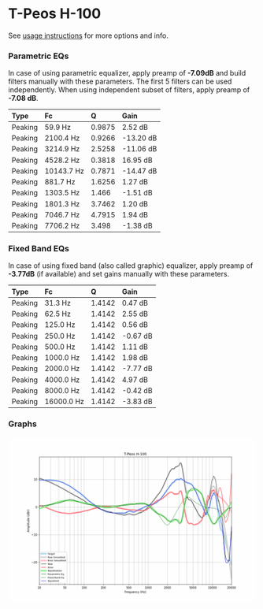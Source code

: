 # T-Peos H-100
See [usage instructions](https://github.com/jaakkopasanen/AutoEq#usage) for more options and info.

### Parametric EQs
In case of using parametric equalizer, apply preamp of **-7.09dB** and build filters manually
with these parameters. The first 5 filters can be used independently.
When using independent subset of filters, apply preamp of **-7.08 dB**.

| Type    | Fc         |      Q | Gain      |
|:--------|:-----------|:-------|:----------|
| Peaking | 59.9 Hz    | 0.9875 | 2.52 dB   |
| Peaking | 2100.4 Hz  | 0.9266 | -13.20 dB |
| Peaking | 3214.9 Hz  | 2.5258 | -11.06 dB |
| Peaking | 4528.2 Hz  | 0.3818 | 16.95 dB  |
| Peaking | 10143.7 Hz | 0.7871 | -14.47 dB |
| Peaking | 881.7 Hz   | 1.6256 | 1.27 dB   |
| Peaking | 1303.5 Hz  | 1.466  | -1.51 dB  |
| Peaking | 1801.3 Hz  | 3.7462 | 1.20 dB   |
| Peaking | 7046.7 Hz  | 4.7915 | 1.94 dB   |
| Peaking | 7706.2 Hz  | 3.498  | -1.38 dB  |

### Fixed Band EQs
In case of using fixed band (also called graphic) equalizer, apply preamp of **-3.77dB**
(if available) and set gains manually with these parameters.

| Type    | Fc         |      Q | Gain     |
|:--------|:-----------|:-------|:---------|
| Peaking | 31.3 Hz    | 1.4142 | 0.47 dB  |
| Peaking | 62.5 Hz    | 1.4142 | 2.55 dB  |
| Peaking | 125.0 Hz   | 1.4142 | 0.56 dB  |
| Peaking | 250.0 Hz   | 1.4142 | -0.67 dB |
| Peaking | 500.0 Hz   | 1.4142 | 1.11 dB  |
| Peaking | 1000.0 Hz  | 1.4142 | 1.98 dB  |
| Peaking | 2000.0 Hz  | 1.4142 | -7.77 dB |
| Peaking | 4000.0 Hz  | 1.4142 | 4.97 dB  |
| Peaking | 8000.0 Hz  | 1.4142 | -0.42 dB |
| Peaking | 16000.0 Hz | 1.4142 | -3.83 dB |

### Graphs
![](./T-Peos%20H-100.png)
